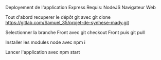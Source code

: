 Deployement de l'application Express
    Requis:
        NodeJS
        Navigateur Web

Tout d'abord recuperer le dépôt git avec git clone https://gitlab.com/Samuel_35/projet-de-synhese-mady.git

Selectionner la branche Front avec git checkout Front puis git pull

Installer les modules node avec npm i 

Lancer l'application avec npm start
